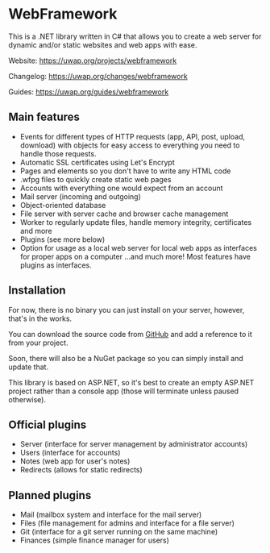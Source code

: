 # WebFramework
This is a .NET library written in C# that allows you to create a web server for dynamic and/or static websites and web apps with ease.

Website: https://uwap.org/projects/webframework

Changelog: https://uwap.org/changes/webframework

Guides: https://uwap.org/guides/webframework

## Main features
- Events for different types of HTTP requests (app, API, post, upload, download) with objects for easy access to everything you need to handle those requests.
- Automatic SSL certificates using Let's Encrypt
- Pages and elements so you don't have to write any HTML code
- .wfpg files to quickly create static web pages
- Accounts with everything one would expect from an account
- Mail server (incoming and outgoing)
- Object-oriented database
- File server with server cache and browser cache management
- Worker to regularly update files, handle memory integrity, certificates and more
- Plugins (see more below)
- Option for usage as a local web server for local web apps as interfaces for proper apps on a computer
...and much more!
Most features have plugins as interfaces.

## Installation
For now, there is no binary you can just install on your server, however, that's in the works.

You can download the source code from <a href="/github">GitHub</a> and add a reference to it from your project.

Soon, there will also be a NuGet package so you can simply install and update that.

This library is based on ASP.NET, so it's best to create an empty ASP.NET project rather than a console app (those will terminate unless paused otherwise).

## Official plugins
- Server (interface for server management by administrator accounts)
- Users (interface for accounts)
- Notes (web app for user's notes)
- Redirects (allows for static redirects)

## Planned plugins
- Mail (mailbox system and interface for the mail server)
- Files (file management for admins and interface for a file server)
- Git (interface for a git server running on the same machine)
- Finances (simple finance manager for users)
